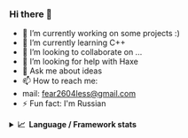 ### Hi there 👋
- 🔭 I’m currently working on some projects :)
- 🌱 I’m currently learning C++
- 👯 I’m looking to collaborate on ...
- 🤔 I’m looking for help with Haxe
- 💬 Ask me about ideas
- 📫 How to reach me: 
- mail: fear2604less@gmail.com
- ⚡ Fun fact: I'm Russian

<details>
  <summary><b>📈&nbsp;&nbsp;Language&nbsp;/&nbsp;Framework stats</b></summary>
  <br/>
  <a href='https://profile.codersrank.io/user/maksimserebryakov/'>
  <img src='https://cr-skills-chart-widget.azurewebsites.net/api/api?username=maksimserebryakov&skills=Vue,C%2B%2B,C%23,SCSS,angular,batchfile,c,C%23,coffeescript,dart,go,html,haxe,json,java,javascript,less,mysql,php,pandas,perl,python,reactjs,scss,shell,svelte,swift,typescript,vueSvelte&width=820'>
  </a>

</details>
